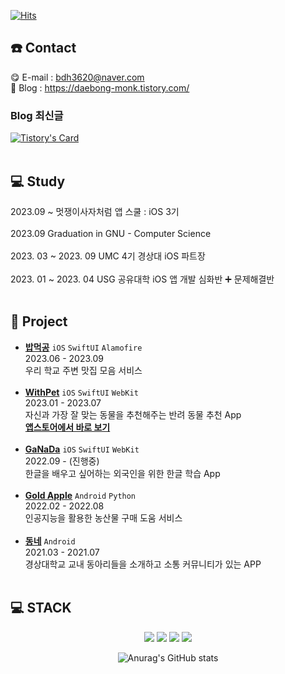 [![Hits](https://hits.seeyoufarm.com/api/count/incr/badge.svg?url=https%3A%2F%2Fgithub.com%2Fbdh3620%2Fhit-counter&count_bg=%23FFD900&title_bg=%23B82525&icon=&icon_color=%23E7E7E7&title=hits&edge_flat=false)](https://hits.seeyoufarm.com)

## ☎️ Contact

😋 E-mail : bdh3620@naver.com
<br>
🤩 Blog : https://daebong-monk.tistory.com/
<br>
### Blog 최신글
[![Tistory's Card](https://github-readme-tistory-card.vercel.app/api?name=daebong-monk&postId=&theme=default)](https://daebong-monk.tistory.com/)
<br>
<br>
## 💻 Study

2023.09 ~ 멋쟁이사자처럼 앱 스쿨 : iOS 3기 
<br>
<br>
2023.09 Graduation in GNU - Computer Science 
<br>
<br>
2023. 03 ~ 2023. 09 UMC 4기 경상대 iOS 파트장
<br>
<br>
2023. 01 ~ 2023. 04 USG 공유대학 iOS 앱 개발 심화반 ➕ 문제해결반
</br>
</br>

## 📲 Project
- [**밥먹공**](https://github.com/DevLarva/Demo-Day)  `iOS` `SwiftUI` `Alamofire` </br>
2023.06 - 2023.09  </br>
우리 학교 주변 맛집 모음 서비스  </br></br>
- [**WithPet**](https://github.com/ProjectInTheClass/FitPet)  `iOS` `SwiftUI` `WebKit` </br>
2023.01 - 2023.07  </br>
자신과 가장 잘 맞는 동물을 추천해주는 반려 동물 추천 App  </br>
[**앱스토어에서 바로 보기**](https://apps.apple.com/kr/app/위드펫-withpet/id6450793840)  </br></br>
- [**GaNaDa**](https://github.com/DevLarva/GaNaDa)  `iOS` `SwiftUI` `WebKit` </br>
2022.09 - (진행중)  </br>
한글을 배우고 싶어하는 외국인을 위한 한글 학습 App  </br></br>
- [**Gold Apple**](https://github.com/GNU-CS22-Golden-Apple)  `Android` `Python` </br>
2022.02 - 2022.08  </br>
인공지능을 활용한 농산물 구매 도움 서비스  </br></br>
- [**동네**](https://github.com/SWP-DongNae)  `Android` </br>
2021.03 - 2021.07  </br>
경상대학교 교내 동아리들을 소개하고 소통 커뮤니티가 있는 APP </br></br>

## 💻 STACK
</div>
  <div align=center> 
<img src="https://img.shields.io/badge/Swift-F05138?style=for-the-badge&logo=Swift&logoColor=white">
<img src="https://img.shields.io/badge/Xcode-47EFB?style=for-the-badge&logo=xcode&logoColor=white">
<img src="https://img.shields.io/badge/ios-000000?style=for-the-badge&logo=ios&logoColor=white">
<img src="https://img.shields.io/badge/Notion-000000?style=for-the-badge&logo=Notion&logoColor=white">

![Anurag's GitHub stats](https://github-readme-stats.vercel.app/api?username=DevLarva&show_icons=true&theme=shades-of-purple)

</div>
